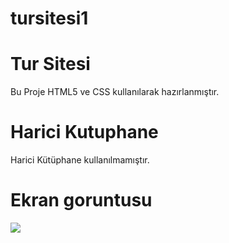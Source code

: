 # tursitesi1
<h1> Tur Sitesi </h1>

Bu Proje HTML5 ve CSS kullanılarak hazırlanmıştır.

<h1> Harici Kutuphane </h1>

Harici Kütüphane kullanılmamıştır.

<h1> Ekran goruntusu </h1>

![](tur.gif)